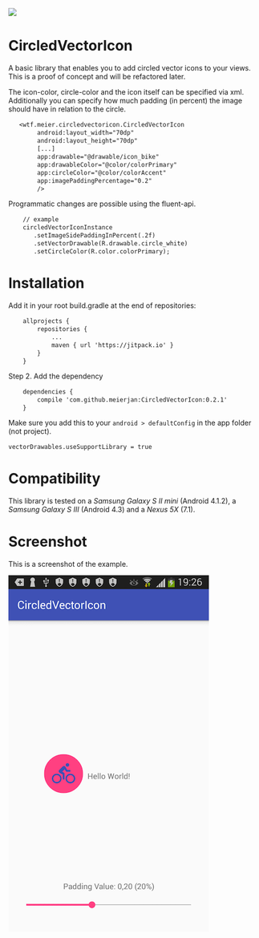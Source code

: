 [![](https://jitpack.io/v/meierjan/CircledVectorIcon.svg)](https://jitpack.io/#meierjan/CircledVectorIcon)

# CircledVectorIcon
A basic library that enables you to add circled vector icons to your views. This is a proof of concept and will be refactored later.

The icon-color, circle-color and the icon itself can be specified via xml. Additionally you can specify how much padding (in percent) the image should have in relation to the circle.
```
   <wtf.meier.circledvectoricon.CircledVectorIcon
        android:layout_width="70dp"
        android:layout_height="70dp"
        [...]
        app:drawable="@drawable/icon_bike"
        app:drawableColor="@color/colorPrimary"
        app:circleColor="@color/colorAccent"
        app:imagePaddingPercentage="0.2"
        />
```

Programmatic changes are possible using the fluent-api.
```
    // example
    circledVectorIconInstance
       .setImageSidePaddingInPercent(.2f)
       .setVectorDrawable(R.drawable.circle_white)
       .setCircleColor(R.color.colorPrimary);
```

# Installation
Add it in your root build.gradle at the end of repositories:
```
    allprojects {
        repositories {
            ...
            maven { url 'https://jitpack.io' }
        }
    }
```
Step 2. Add the dependency
```
    dependencies {
        compile 'com.github.meierjan:CircledVectorIcon:0.2.1'
    }
```

Make sure you add this to your `android > defaultConfig` in the app folder (not project).
```
vectorDrawables.useSupportLibrary = true
```



# Compatibility
This library is tested on a _Samsung Galaxy S II mini_ (Android 4.1.2), a _Samsung Galaxy S III_ (Android 4.3) and a _Nexus 5X_ (7.1).

# Screenshot
This is a screenshot of the example.

![Image of Yaktocat](static/screenshot.png)
